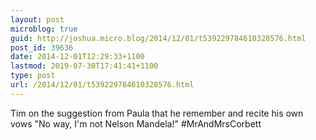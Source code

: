 ```yaml
---
layout: post
microblog: true
guid: http://joshua.micro.blog/2014/12/01/t539229784610328576.html
post_id: 39636
date: 2014-12-01T12:29:33+1100
lastmod: 2019-07-30T17:41:41+1100
type: post
url: /2014/12/01/t539229784610328576.html
---
```

Tim on the suggestion from Paula that he remember and recite his own vows "No way, I'm not Nelson Mandela!" #MrAndMrsCorbett
